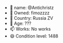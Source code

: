 - 👋 name: @Antichristz
- 👀 Owned: fimozzzz
- 🌱 Country: Russia ZV
- 💞️ Age: ???
- 📫 Works: No works
- 😄 Condition level: 1488

<!---
Antichristz/Antichristz is a ✨ special ✨ repository because its `README.md` (this file) appears on your GitHub profile.
You can click the Preview link to take a look at your changes.
--->
